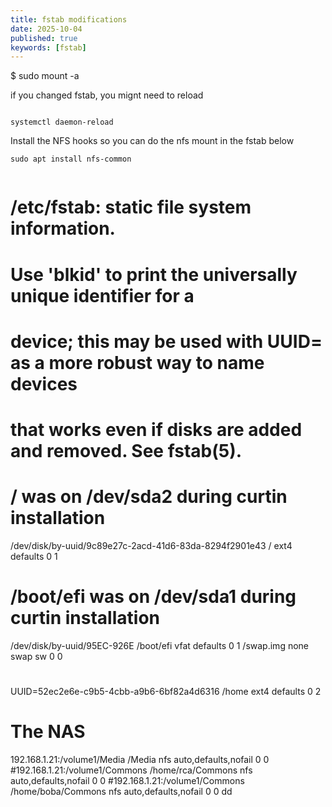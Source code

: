 ```yaml
---
title: fstab modifications
date: 2025-10-04
published: true
keywords: [fstab]
---
```





$ sudo mount -a 


if you changed fstab, you mignt need to  reload
```

systemctl daemon-reload
```


Install the NFS hooks so you can do the nfs mount in the fstab below

```
sudo apt install nfs-common 
```


```
```
# /etc/fstab: static file system information.
#
# Use 'blkid' to print the universally unique identifier for a
# device; this may be used with UUID= as a more robust way to name devices
# that works even if disks are added and removed. See fstab(5).
#
# <file system> <mount point>   <type>  <options>       <dump>  <pass>
# / was on /dev/sda2 during curtin installation
/dev/disk/by-uuid/9c89e27c-2acd-41d6-83da-8294f2901e43 / ext4 defaults 0 1
# /boot/efi was on /dev/sda1 during curtin installation
/dev/disk/by-uuid/95EC-926E /boot/efi vfat defaults 0 1
/swap.img	none	swap	sw	0	0
# <file system>             <mount point>  <type>  <options>  <dump>  <pass>
UUID=52ec2e6e-c9b5-4cbb-a9b6-6bf82a4d6316 /home           ext4    defaults        0       2

# The NAS
192.168.1.21:/volume1/Media /Media nfs auto,defaults,nofail 0 0
#192.168.1.21:/volume1/Commons /home/rca/Commons nfs auto,defaults,nofail 0 0
#192.168.1.21:/volume1/Commons /home/boba/Commons nfs auto,defaults,nofail 0 0
dd
```

